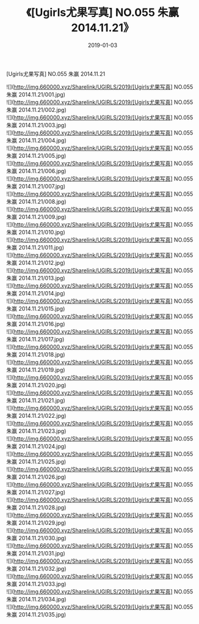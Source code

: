 ﻿---
layout: post
title:  《[Ugirls尤果写真] NO.055 朱赢 2014.11.21》
date:   2019-01-03
img: http://img.660000.xyz/Sharelink/UGIRLS/2019/[Ugirls尤果写真] NO.055 朱赢 2014.11.21/000.jpg
categories: [美女, 清纯, 唯美]
---

[Ugirls尤果写真] NO.055 朱赢 2014.11.21

 ![](http://img.660000.xyz/Sharelink/UGIRLS/2019/[Ugirls尤果写真] NO.055 朱赢 2014.11.21/001.jpg) <br>![](http://img.660000.xyz/Sharelink/UGIRLS/2019/[Ugirls尤果写真] NO.055 朱赢 2014.11.21/002.jpg) <br>![](http://img.660000.xyz/Sharelink/UGIRLS/2019/[Ugirls尤果写真] NO.055 朱赢 2014.11.21/003.jpg) <br>![](http://img.660000.xyz/Sharelink/UGIRLS/2019/[Ugirls尤果写真] NO.055 朱赢 2014.11.21/004.jpg) <br>![](http://img.660000.xyz/Sharelink/UGIRLS/2019/[Ugirls尤果写真] NO.055 朱赢 2014.11.21/005.jpg) <br>![](http://img.660000.xyz/Sharelink/UGIRLS/2019/[Ugirls尤果写真] NO.055 朱赢 2014.11.21/006.jpg) <br>![](http://img.660000.xyz/Sharelink/UGIRLS/2019/[Ugirls尤果写真] NO.055 朱赢 2014.11.21/007.jpg) <br>![](http://img.660000.xyz/Sharelink/UGIRLS/2019/[Ugirls尤果写真] NO.055 朱赢 2014.11.21/008.jpg) <br>![](http://img.660000.xyz/Sharelink/UGIRLS/2019/[Ugirls尤果写真] NO.055 朱赢 2014.11.21/009.jpg) <br>![](http://img.660000.xyz/Sharelink/UGIRLS/2019/[Ugirls尤果写真] NO.055 朱赢 2014.11.21/010.jpg) <br>![](http://img.660000.xyz/Sharelink/UGIRLS/2019/[Ugirls尤果写真] NO.055 朱赢 2014.11.21/011.jpg) <br>![](http://img.660000.xyz/Sharelink/UGIRLS/2019/[Ugirls尤果写真] NO.055 朱赢 2014.11.21/012.jpg) <br>![](http://img.660000.xyz/Sharelink/UGIRLS/2019/[Ugirls尤果写真] NO.055 朱赢 2014.11.21/013.jpg) <br>![](http://img.660000.xyz/Sharelink/UGIRLS/2019/[Ugirls尤果写真] NO.055 朱赢 2014.11.21/014.jpg) <br>![](http://img.660000.xyz/Sharelink/UGIRLS/2019/[Ugirls尤果写真] NO.055 朱赢 2014.11.21/015.jpg) <br>![](http://img.660000.xyz/Sharelink/UGIRLS/2019/[Ugirls尤果写真] NO.055 朱赢 2014.11.21/016.jpg) <br>![](http://img.660000.xyz/Sharelink/UGIRLS/2019/[Ugirls尤果写真] NO.055 朱赢 2014.11.21/017.jpg) <br>![](http://img.660000.xyz/Sharelink/UGIRLS/2019/[Ugirls尤果写真] NO.055 朱赢 2014.11.21/018.jpg) <br>![](http://img.660000.xyz/Sharelink/UGIRLS/2019/[Ugirls尤果写真] NO.055 朱赢 2014.11.21/019.jpg) <br>![](http://img.660000.xyz/Sharelink/UGIRLS/2019/[Ugirls尤果写真] NO.055 朱赢 2014.11.21/020.jpg) <br>![](http://img.660000.xyz/Sharelink/UGIRLS/2019/[Ugirls尤果写真] NO.055 朱赢 2014.11.21/021.jpg) <br>![](http://img.660000.xyz/Sharelink/UGIRLS/2019/[Ugirls尤果写真] NO.055 朱赢 2014.11.21/022.jpg) <br>![](http://img.660000.xyz/Sharelink/UGIRLS/2019/[Ugirls尤果写真] NO.055 朱赢 2014.11.21/023.jpg) <br>![](http://img.660000.xyz/Sharelink/UGIRLS/2019/[Ugirls尤果写真] NO.055 朱赢 2014.11.21/024.jpg) <br>![](http://img.660000.xyz/Sharelink/UGIRLS/2019/[Ugirls尤果写真] NO.055 朱赢 2014.11.21/025.jpg) <br>![](http://img.660000.xyz/Sharelink/UGIRLS/2019/[Ugirls尤果写真] NO.055 朱赢 2014.11.21/026.jpg) <br>![](http://img.660000.xyz/Sharelink/UGIRLS/2019/[Ugirls尤果写真] NO.055 朱赢 2014.11.21/027.jpg) <br>![](http://img.660000.xyz/Sharelink/UGIRLS/2019/[Ugirls尤果写真] NO.055 朱赢 2014.11.21/028.jpg) <br>![](http://img.660000.xyz/Sharelink/UGIRLS/2019/[Ugirls尤果写真] NO.055 朱赢 2014.11.21/029.jpg) <br>![](http://img.660000.xyz/Sharelink/UGIRLS/2019/[Ugirls尤果写真] NO.055 朱赢 2014.11.21/030.jpg) <br>![](http://img.660000.xyz/Sharelink/UGIRLS/2019/[Ugirls尤果写真] NO.055 朱赢 2014.11.21/031.jpg) <br>![](http://img.660000.xyz/Sharelink/UGIRLS/2019/[Ugirls尤果写真] NO.055 朱赢 2014.11.21/032.jpg) <br>![](http://img.660000.xyz/Sharelink/UGIRLS/2019/[Ugirls尤果写真] NO.055 朱赢 2014.11.21/033.jpg) <br>![](http://img.660000.xyz/Sharelink/UGIRLS/2019/[Ugirls尤果写真] NO.055 朱赢 2014.11.21/034.jpg) <br>![](http://img.660000.xyz/Sharelink/UGIRLS/2019/[Ugirls尤果写真] NO.055 朱赢 2014.11.21/035.jpg) <br>